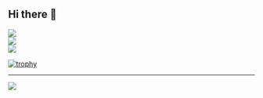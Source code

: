 ## Hi there 👋

![](https://github-readme-stats.vercel.app/api?username=marcy-ot&theme=calm_pink&hide_border=true&include_all_commits=false&count_private=true)<br/>
![](https://github-readme-streak-stats.herokuapp.com/?user=marcy-ot&theme=calm_pink&hide_border=true)<br/>
![](https://github-readme-stats.vercel.app/api/top-langs/?username=marcy-ot&theme=calm_pink&hide_border=true&include_all_commits=false&count_private=true&layout=compact)

[![trophy](https://github-profile-trophy.vercel.app/?username=marcy-ot&theme=kimbie_dark)](https://github.com/marcy-ot/github-profile-trophy)

---
[![](https://visitcount.itsvg.in/api?id=marcy-ot&icon=0&color=13)](https://visitcount.itsvg.in)

<!-- Proudly created with GPRM ( https://gprm.itsvg.in ) -->

<!--
**marcy-ot/marcy-ot** is a ✨ _special_ ✨ repository because its `README.md` (this file) appears on your GitHub profile.

Here are some ideas to get you started:

- 🔭 I’m currently working on ...
- 🌱 I’m currently learning ...
- 👯 I’m looking to collaborate on ...
- 🤔 I’m looking for help with ...
- 💬 Ask me about ...
- 📫 How to reach me: ...
- 😄 Pronouns: ...
- ⚡ Fun fact: ...
- find skil imahttps://github.com/alexandresanlim/Badges4-README.md-Profile
-->
